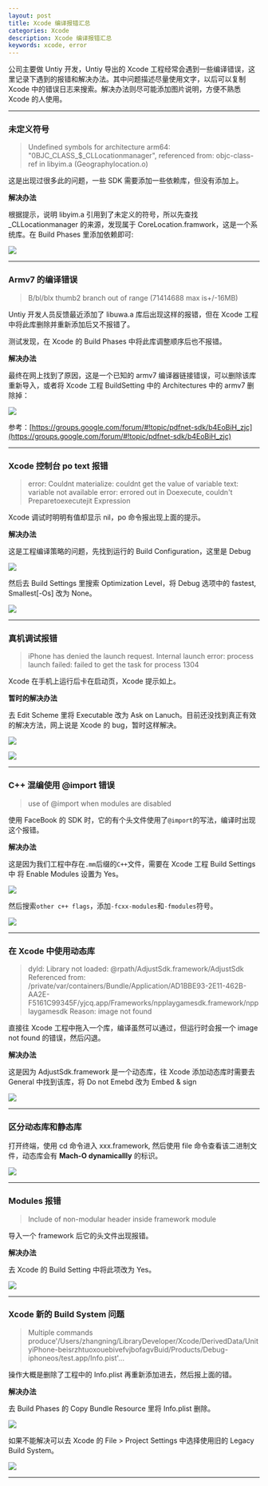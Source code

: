 ```yaml
---
layout: post
title: Xcode 编译报错汇总
categories: Xcode
description: Xcode 编译报错汇总
keywords: xcode, error
---
```


公司主要做 Untiy 开发，Untiy 导出的 Xcode 工程经常会遇到一些编译错误，这里记录下遇到的报错和解决办法。其中问题描述尽量使用文字，以后可以复制 Xcode 中的错误日志来搜索。解决办法则尽可能添加图片说明，方便不熟悉 Xcode 的人使用。

---
### 未定义符号

 > Undefined symbols for architecture arm64:
 "0BJC_CLASS_$_CLLocationmanager", referenced 	from: objc-class-ref in libyim.a (Geographylocation.o)

这是出现过很多此的问题，一些 SDK 需要添加一些依赖库，但没有添加上。

**解决办法**

根据提示，说明 libyim.a 引用到了未定义的符号，所以先查找_CLLocationmanager 的来源，发现属于 CoreLocation.framwork，这是一个系统库。在 Build Phases 里添加依赖即可:

![](/images/xcode/undefined_sym.png)

---
### Armv7 的编译错误

> B/bl/blx thumb2 branch out of range  (71414688 max is+/-16MB)

Untiy 开发人员反馈最近添加了 libuwa.a 库后出现这样的报错，但在 Xcode 工程中将此库删除并重新添加后又不报错了。

测试发现，在 Xcode 的 Build Phases 中将此库调整顺序后也不报错。

**解决办法**

最终在网上找到了原因，这是一个已知的 armv7 编译器链接错误，可以删除该库重新导入，或者将 Xcode 工程 BuildSetting 中的 Architectures 中的 armv7 删除掉：

![](/images/xcode/armv7_error.png)

参考：[https://groups.google.com/forum/#!topic/pdfnet-sdk/b4EoBiH_zjc](https://groups.google.com/forum/#!topic/pdfnet-sdk/b4EoBiH_zjc)

---
### Xcode 控制台 po text 报错

>error: Couldnt materialize: couldnt get the value of variable text: variable not available 
>error: errored out in Doexecute, couldn't Preparetoexecutejit Expression

Xcode 调试时明明有值却显示 nil，po 命令报出现上面的提示。

**解决办法**

这是工程编译策略的问题，先找到运行的 Build Configuration，这里是 Debug

![](/images/xcode/build_configtion.png)

然后去 Build Settings 里搜索 Optimization Level，将 Debug 选项中的 fastest, Smallest[-Os] 改为 None。

![](/images/xcode/optimal_none.png)

---

### 真机调试报错

> iPhone has denied the launch request.
Internal launch error: process launch failed: failed to get the task for process 1304

Xcode 在手机上运行后卡在启动页，Xcode 提示如上。

**暂时的解决办法**

去 Edit Scheme 里将 Executable 改为 Ask on Lanuch。目前还没找到真正有效的解决方法，网上说是 Xcode 的 bug，暂时这样解决。

![](/images/xcode/edit_scheme.png)

![](/images/xcode/exec.png)

---
### C++ 混编使用 @import 错误

> use of @import when modules are disabled

使用 FaceBook 的 SDK 时，它的有个头文件使用了`@import`的写法，编译时出现这个报错。

**解决办法**

这是因为我们工程中存在`.mm`后缀的`C++`文件，需要在 Xcode 工程 Build Settings 中 将 Enable Modules 设置为 Yes。

![](/images/xcode/enable_module.png)


然后搜索`other c++ flags`，添加`-fcxx-modules`和`-fmodules`符号。

![](/images/xcode/module-error.png)

---

### 在 Xcode 中使用动态库

> dyld: Library not loaded: @rpath/AdjustSdk.framework/AdjustSdk
  Referenced from: /private/var/containers/Bundle/Application/AD1BBE93-2E11-462B-AA2E-F5161C99345F/yjcq.app/Frameworks/npplaygamesdk.framework/npplaygamesdk
  Reason: image not found


直接往 Xcode 工程中拖入一个库，编译虽然可以通过，但运行时会报一个 image not found 的错误，然后闪退。

**解决办法**

这是因为 AdjustSdk.framework 是一个动态库，往 Xcode 添加动态库时需要去 General 中找到该库，将 Do not Emebd 改为 Embed & sign

![](/images/xcode/embed.png)

---

### 区分动态库和静态库

打开终端，使用 cd 命令进入 xxx.framework, 然后使用 file 命令查看该二进制文件，动态库会有 **Mach-O dynamicallly** 的标识。

![](/images/xcode/dym.png)

---

### Modules 报错

> Include of non-modular header inside framework module

导入一个 framework 后它的头文件出现报错。

**解决办法**

去 Xcode 的 Build Setting 中将此项改为 Yes。

![](/images/xcode/allow.png)

---

### Xcode 新的 Build System 问题

> Multiple commands produce'/Users/zhangning/LibraryDeveloper/Xcode/DerivedData/UnityiPhone-beisrzhtuoxouebivefvjbofagvBuid/Products/Debug-iphoneos/test.app/Info.pist'...

操作大概是删除了工程中的 Info.plist 再重新添加进去，然后报上面的错。

**解决办法**

去 Build Phases 的 Copy Bundle Resource 里将 Info.plist 删除。

![](/images/xcode/bundle_res.png)

如果不能解决可以去 Xcode 的 File > Project Settings 中选择使用旧的 Legacy Build System。

![](/images/xcode/build_system.png)

---
